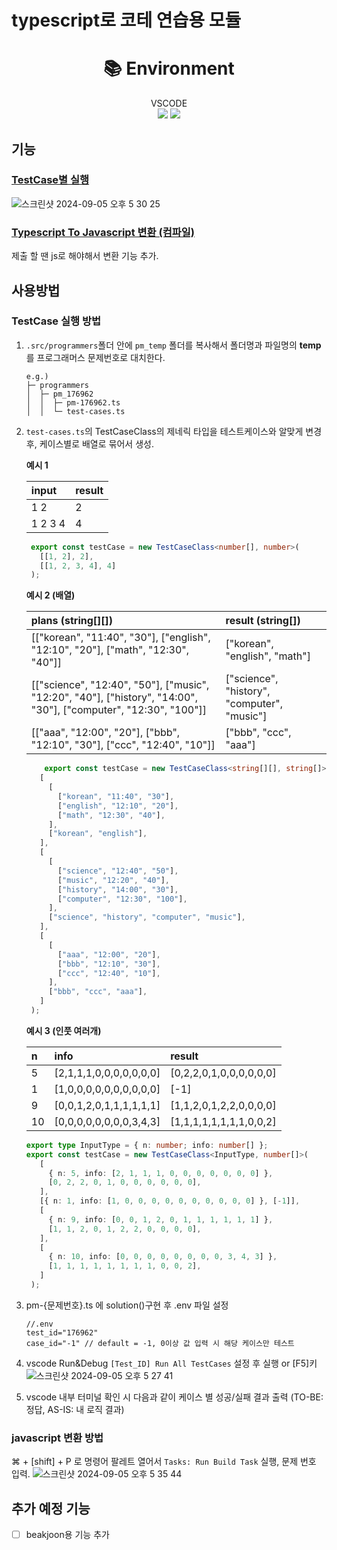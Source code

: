 # typescript로 코테 연습용 모듈
<div align=center><h1>📚 Environment</h1></div>
<div align=center>
  VSCODE
  </br>
  <img src="https://img.shields.io/badge/node.js-339933?style=for-the-badge&logo=Node.js&logoColor=white">
  <img src="https://img.shields.io/badge/typescript-3178C6?style=for-the-badge&logo=TypeScript&logoColor=white">
</div>

## 기능
### [TestCase별 실행](#TestCase-실행-방법)
![스크린샷 2024-09-05 오후 5 30 25](https://github.com/user-attachments/assets/f91255c4-cc0b-4698-939c-53511de435f9)
### [Typescript To Javascript 변환 (컴파일)](#javascript-변환-방법)
제출 할 땐 js로 해야해서 변환 기능 추가.

## 사용방법
### TestCase 실행 방법
1. `.src/programmers`폴더 안에 `pm_temp` 폴더를 복사해서 폴더명과 파일명의 **temp**를 프로그래머스 문제번호로 대치한다.
    ```
    e.g.)
    ├─ programmers
    │  ├─ pm_176962
    │  │  ├─ pm-176962.ts
    │  │  └─ test-cases.ts
    ```
2. `test-cases.ts`의 TestCaseClass의 제네릭 타입을 테스트케이스와 알맞게 변경 후, 케이스별로 배열로 묶어서 생성.

   **예시 1**
    
   | input |  result |
   | :---|:------------- |
   | 1 2   |   2  |
   | 1 2 3 4  |   4  |
   ```typescript
    export const testCase = new TestCaseClass<number[], number>(
      [[1, 2], 2],
      [[1, 2, 3, 4], 4]
    );
   ```
   **예시 2 (배열)**
   
  
    | plans (string[][])                                                                                               | result (string[])                         |
    | :--------------------------------------------------------------------------------------------------------------- | :------------------------------------------ |
    | [["korean", "11:40", "30"], ["english", "12:10", "20"], ["math", "12:30", "40"]]                                 | ["korean", "english", "math"]               |
    | [["science", "12:40", "50"], ["music", "12:20", "40"], ["history", "14:00", "30"], ["computer", "12:30", "100"]] | ["science", "history", "computer", "music"] |
    | [["aaa", "12:00", "20"], ["bbb", "12:10", "30"], ["ccc", "12:40", "10"]]                                         | ["bbb", "ccc", "aaa"]                       |

     ```typescript
         export const testCase = new TestCaseClass<string[][], string[]>(
        [
          [
            ["korean", "11:40", "30"],
            ["english", "12:10", "20"],
            ["math", "12:30", "40"],
          ],
          ["korean", "english"],
        ],
        [
          [
            ["science", "12:40", "50"],
            ["music", "12:20", "40"],
            ["history", "14:00", "30"],
            ["computer", "12:30", "100"],
          ],
          ["science", "history", "computer", "music"],
        ],
        [
          [
            ["aaa", "12:00", "20"],
            ["bbb", "12:10", "30"],
            ["ccc", "12:40", "10"],
          ],
          ["bbb", "ccc", "aaa"],
        ]
      );
     ```

   **예시 3 (인풋 여러개)**

   | n   | info                    | result                  |
   | :-- | :---------------------- | :---------------------- |
   | 5   | [2,1,1,1,0,0,0,0,0,0,0] | [0,2,2,0,1,0,0,0,0,0,0] |
   | 1   | [1,0,0,0,0,0,0,0,0,0,0] | [-1]                    |
   | 9   | [0,0,1,2,0,1,1,1,1,1,1] | [1,1,2,0,1,2,2,0,0,0,0] |
   | 10  | [0,0,0,0,0,0,0,0,3,4,3] | [1,1,1,1,1,1,1,1,0,0,2] |

   ```typescript
   export type InputType = { n: number; info: number[] };
   export const testCase = new TestCaseClass<InputType, number[]>(
      [
        { n: 5, info: [2, 1, 1, 1, 0, 0, 0, 0, 0, 0, 0] },
        [0, 2, 2, 0, 1, 0, 0, 0, 0, 0, 0],
      ],
      [{ n: 1, info: [1, 0, 0, 0, 0, 0, 0, 0, 0, 0, 0] }, [-1]],
      [
        { n: 9, info: [0, 0, 1, 2, 0, 1, 1, 1, 1, 1, 1] },
        [1, 1, 2, 0, 1, 2, 2, 0, 0, 0, 0],
      ],
      [
        { n: 10, info: [0, 0, 0, 0, 0, 0, 0, 0, 3, 4, 3] },
        [1, 1, 1, 1, 1, 1, 1, 1, 0, 0, 2],
      ]
    );
   ```

3. pm-{문제번호}.ts 에 solution()구현 후 .env 파일 설정
   ```
   //.env
   test_id="176962"
   case_id="-1" // default = -1, 0이상 값 입력 시 해당 케이스만 테스트
   ```
4. vscode Run&Debug `[Test_ID] Run All TestCases` 설정 후 실행 or [F5]키
  ![스크린샷 2024-09-05 오후 5 27 41](https://github.com/user-attachments/assets/632a693b-1876-4c67-b839-b617a64d580f)

5. vscode 내부 터미널 확인 시 다음과 같이 케이스 별 성공/실패 결과 출력 (TO-BE: 정답, AS-IS: 내 로직 결과)

### javascript 변환 방법
   ⌘ + [shift] + P 로 명령어 팔레트 열어서 `Tasks: Run Build Task` 실행, 문제 번호 입력.
  ![스크린샷 2024-09-05 오후 5 35 44](https://github.com/user-attachments/assets/72904c51-e7a4-4750-be0a-9793aea63c49)


## 추가 예정 기능
- [ ] beakjoon용 기능 추가
